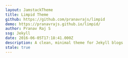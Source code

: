 ```yaml
---
layout: JamstackTheme
title: Limpid Theme
github: https://github.com/pranavrajs/limpid
demo: https://pranavrajs.github.io/limpid/
author: Pranav Raj S
ssg: Jekyll
date: 2016-06-05T17:18:41.000Z
description: A clean, minimal theme for Jekyll blogs
stale: true
---
```

